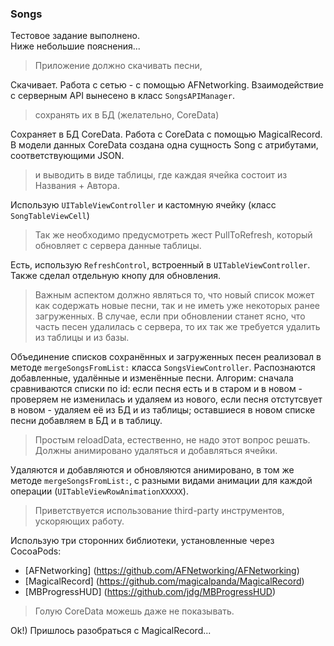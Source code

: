 ### Songs
Тестовое задание выполнено.   
Ниже небольшие пояснения...
 
> Приложение должно скачивать песни, 

Скачивает. Работа с сетью - с помощью AFNetworking. Взаимодействие с серверным API вынесено в класс `SongsAPIManager`.

> сохранять их в БД (желательно, CoreData) 
    
Сохраняет в БД CoreData. Работа с CoreData с помощью MagicalRecord.   
В модели данных CoreData создана одна сущность Song c атрибутами, соответствующими JSON.

> и выводить в виде таблицы, где каждая ячейка состоит из Названия + Автора. 

Использую `UITableViewController` и кастомную ячейку (класс `SongTableViewCell`)

> Так же необходимо предусмотреть жест PullToRefresh, который обновляет с сервера данные таблицы. 

Есть, использую `RefreshControl`, встроенный в `UITableViewController`.   
Также сделал отдельную кнопу для обновления.

> Важным аспектом должно являться то, что новый список может как содержать новые песни, так и не иметь уже некоторых ранее загруженных. В случае, если при обновлении станет ясно, что часть песен удалилась с сервера, то их так же требуется удалить из таблицы и из базы.

Объединение списков сохранённых и загруженных песен реализовал в методе `mergeSongsFromList:` класса `SongsViewController`.
Распознаются добавленные, удалённые и изменённые песни. Алгорим: cначала сравниваются списки по id: если песня есть и в старом и в новом - проверяем не изменилась и удаляем из нового, если песня отстутсвует в новом - удаляем её из БД и из таблицы; оставшиеся в новом списке песни добавляем в БД и в таблицу. 

> Простым reloadData, естественно, не надо этот вопрос решать. Должны анимировано удаляться и добавляться ячейки. 

Удаляются и добавляются и обновляются анимировано, в том же методе `mergeSongsFromList:`, с разными видами анимации для каждой операции (`UITableViewRowAnimationXXXXX`).

> Приветствуется использование third-party инструментов, ускоряющих работу.

Использую три сторонних библиотеки, установленные через CocoaPods:
- [AFNetworking] (https://github.com/AFNetworking/AFNetworking)
- [MagicalRecord] (https://github.com/magicalpanda/MagicalRecord)
- [MBProgressHUD] (https://github.com/jdg/MBProgressHUD)

> Голую CoreData можешь даже не показывать.

Ok!) Пришлось разобраться с MagicalRecord...
